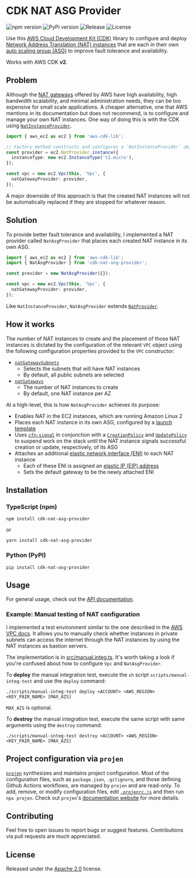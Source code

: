 # CDK NAT ASG Provider

![npm version](https://img.shields.io/npm/v/cdk-nat-asg-provider)
![PyPi version](https://img.shields.io/pypi/v/cdk-nat-asg-provider)
![Release](https://github.com/fonzcastellanos/cdk-nat-asg-provider/workflows/release/badge.svg)
![License](https://img.shields.io/github/license/fonzcastellanos/cdk-nat-asg-provider)

Use this [AWS Cloud Development Kit (CDK)](https://docs.aws.amazon.com/cdk/v2/guide/home.html) library to configure and deploy [Network Address Translation (NAT) instances](https://docs.aws.amazon.com/vpc/latest/userguide/VPC_NAT_Instance.html) that are each in their own [auto scaling group (ASG)](https://docs.aws.amazon.com/autoscaling/ec2/userguide/auto-scaling-groups.html) to improve fault tolerance and availability.

Works with AWS CDK <strong>v2</strong>.

## Problem

Although the [NAT gateways](https://docs.aws.amazon.com/vpc/latest/userguide/vpc-nat-gateway.html) offered by AWS have high availability, high bandwidth scalability, and minimal administration needs, they can be too expensive for small scale applications. A cheaper alternative, one that AWS mentions in its documentation but does not recommend, is to configure and manage your own NAT instances. One way of doing this is with the CDK using [`NatInstanceProvider`](https://docs.aws.amazon.com/cdk/api/v2/docs/aws-cdk-lib.aws_ec2.NatInstanceProvider.html).

```typescript
import { aws_ec2 as ec2 } from 'aws-cdk-lib';

// Factory method constructs and configures a `NatInstanceProvider` object
const provider = ec2.NatProvider.instance({
  instanceType: new ec2.InstanceType('t2.micro'),
});

const vpc = new ec2.Vpc(this, 'Vpc', {
  natGatewayProvider: provider,
});
```

A major downside of this approach is that the created NAT instances will not be automatically replaced if they are stopped for whatever reason.

## Solution

To provide better fault tolerance and availability, I implemented a NAT provider called `NatAsgProvider` that places each created NAT instance in its own ASG.

```typescript
import { aws_ec2 as ec2 } from 'aws-cdk-lib';
import { NatAsgProvider } from 'cdk-nat-asg-provider';

const provider = new NatAsgProvider({});

const vpc = new ec2.Vpc(this, 'Vpc', {
  natGatewayProvider: provider,
});
```

Like `NatInstanceProvider`, `NatAsgProvider` extends [`NatProvider`](https://docs.aws.amazon.com/cdk/api/v2/docs/aws-cdk-lib.aws_ec2.NatProvider.html).

## How it works

The number of NAT instances to create and the placement of those NAT instances is dictated by the configuration of the relevant `VPC` object using the following configuration properties provided to the `VPC` constructor:

- [`natGatewaySubnets`](https://docs.aws.amazon.com/cdk/api/v2/docs/aws-cdk-lib.aws_ec2.Vpc.html#natgatewaysubnets)
  - Selects the subnets that will have NAT instances
  - By default, all public subnets are selected
- [`natGateways`](https://docs.aws.amazon.com/cdk/api/v2/docs/aws-cdk-lib.aws_ec2.Vpc.html#natgateways)
  - The number of NAT instances to create
  - By default, one NAT instance per AZ

At a high-level, this is how `NatAsgProvider` achieves its purpose:
- Enables NAT in the EC2 instances, which are running Amazon Linux 2
- Places each NAT instance in its own ASG, configured by a [launch template](https://docs.aws.amazon.com/autoscaling/ec2/userguide/launch-templates.html)
- Uses [`cfn-signal`](https://docs.aws.amazon.com/AWSCloudFormation/latest/UserGuide/cfn-signal.html) in conjunction with a [`CreationPolicy`](https://docs.aws.amazon.com/AWSCloudFormation/latest/UserGuide/aws-attribute-creationpolicy.html) and [`UpdatePolicy`](https://docs.aws.amazon.com/AWSCloudFormation/latest/UserGuide/aws-attribute-updatepolicy.html) to suspend work on the stack until the NAT instance signals successful creation or update, respectively, of its ASG
- Attaches an additional [elastic network interface (ENI)](https://docs.aws.amazon.com/AWSEC2/latest/UserGuide/using-eni.html) to each NAT instance
  - Each of these ENI is assigned an [elastic IP (EIP) address](https://docs.aws.amazon.com/AWSEC2/latest/UserGuide/elastic-ip-addresses-eip.html)
  - Sets the default gateway to be the newly attached ENI

## Installation

### TypeScript (npm)
```shell
npm install cdk-nat-asg-provider
```
or
```shell
yarn install cdk-nat-asg-provider
```

### Python (PyPI)
```shell
pip install cdk-nat-asg-provider
```

## Usage

For general usage, check out the [API documentation](API.md).

### Example: Manual testing of NAT configuration

I implemented a test environment similar to the one described in the [AWS VPC docs](https://docs.aws.amazon.com/vpc/latest/userguide/VPC_NAT_Instance.html#nat-test-configuration). It allows you to manually check whether instances in private subnets can access the internet through the NAT instances by using the NAT instances as bastion servers. 

The implementation is in [src/manual.integ.ts](src/manual.integ.ts). It's worth taking a look if you're confused about how to configure `Vpc` and `NatAsgProvider`.

To **deploy** the manual integration test, execute the `sh` script `scripts/manual-integ-test` and use the `deploy` command:

```shell
./scripts/manual-integ-test deploy <ACCOUNT> <AWS_REGION> <KEY_PAIR_NAME> [MAX_AZS]
```
`MAX_AZS` is optional.

To **destroy** the manual integration test, execute the same script with same arguments using the `destroy` command:

```shell
./scripts/manual-integ-test destroy <ACCOUNT> <AWS_REGION> <KEY_PAIR_NAME> [MAX_AZS]
```

## Project configuration via `projen`

[`projen`](https://github.com/projen/projen) synthesizes and maintains project configuration. Most of the configuration files, such as `package.json`, `.gitignore`, and those defining Github Actions workflows, are managed by `projen` and are read-only. To add, remove, or modify configuration files, edit [`.projenrc.js`](.projenrc.js) and then run `npx projen`. Check out `projen`'s [documentation website](https://projen.io) for more details.

## Contributing

Feel free to open issues to report bugs or suggest features. Contributions via pull requests are much appreciated.

## License
Released under the [Apache 2.0](LICENSE) license.